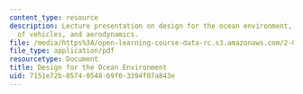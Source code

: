 ```yaml
---
content_type: resource
description: Lecture presentation on design for the ocean environment, waves, categories
  of vehicles, and aerodynamics.
file: /media/https%3A/open-learning-course-data-rc.s3.amazonaws.com/2-017j-design-of-electromechanical-robotic-systems-fall-2009/7151e72b8574054869f03394f07a843e_MIT2_017JF09_oceans.pdf
file_type: application/pdf
resourcetype: Document
title: Design for the Ocean Environment
uid: 7151e72b-8574-0548-69f0-3394f07a843e
---
```

